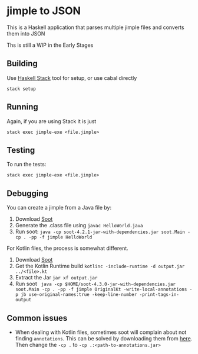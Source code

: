 # jimple to JSON

This is a Haskell application that parses multiple jimple files and converts
them into JSON

Ths is still a WIP in the Early Stages

## Building

Use [Haskell Stack](https://docs.haskellstack.org/en/stable/README/) tool for
setup, or use cabal directly

`stack setup`

## Running

Again, if you are using Stack it is just

`stack exec jimple-exe <file.jimple>`

## Testing

To run the tests:

`stack exec jimple-exe <file.jimple>`

## Debugging

You can create a jimple from a Java file by:

1. Download [Soot](https://repo1.maven.org/maven2/org/soot-oss/soot/4.2.1/soot-4.2.1-jar-with-dependencies.jar)
2. Generate the .class file using `javac HelloWorld.java`
3. Run soot: `java -cp soot-4.2.1-jar-with-dependencies.jar soot.Main -cp . -pp -f jimple HelloWorld`

For Kotlin files, the process is somewhat different.

1. Download [Soot](https://repo1.maven.org/maven2/org/soot-oss/soot/4.2.1/soot-4.2.1-jar-with-dependencies.jar)
2. Get the Kotlin Runtime build `kotlinc -include-runtime -d output.jar ../<file>.kt`
3. Extract the Jar `jar xf output.jar`
4. Run soot ` java -cp $HOME/soot-4.3.0-jar-with-dependencies.jar soot.Main -cp . -pp -f jimple OriginalKt -write-local-annotations -p jb use-original-names:true -keep-line-number -print-tags-in-output`

## Common issues

- When dealing with Kotlin files, sometimes soot will complain about not finding `annotations`. This can be solved by downloading them from [here](https://repo1.maven.org/maven2/org/jetbrains/annotations/23.0.0/annotations-23.0.0.jar). Then change the `-cp .` to `-cp .:<path-to-annotations.jar>`
